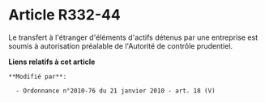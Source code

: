 # Article R332-44

Le transfert à l'étranger d'éléments d'actifs détenus par une entreprise est soumis à autorisation préalable de l'Autorité de
contrôle prudentiel.

**Liens relatifs à cet article**

	**Modifié par**:

	  - Ordonnance n°2010-76 du 21 janvier 2010 - art. 18 (V)
